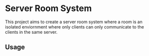 # Server Room System
This project aims to create a server room system where a room is an isolated enviornment where only clients can only communicate to the clients in the same server.
## Usage
